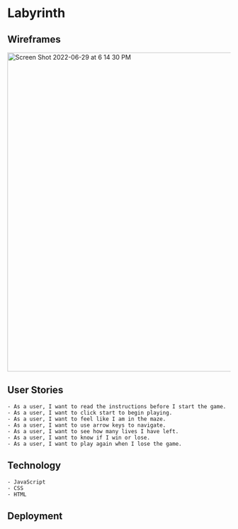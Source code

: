 # Labyrinth

## Wireframes

<img width="719" alt="Screen Shot 2022-06-29 at 6 14 30 PM" src="https://user-images.githubusercontent.com/93559383/177011161-05ff3671-07d1-46a0-9966-11ddd8652e0d.png">

## User Stories
    - As a user, I want to read the instructions before I start the game.
    - As a user, I want to click start to begin playing.
    - As a user, I want to feel like I am in the maze.
    - As a user, I want to use arrow keys to navigate. 
    - As a user, I want to see how many lives I have left.
    - As a user, I want to know if I win or lose. 
    - As a user, I want to play again when I lose the game. 

## Technology 
    - JavaScript
    - CSS
    - HTML

## Deployment
